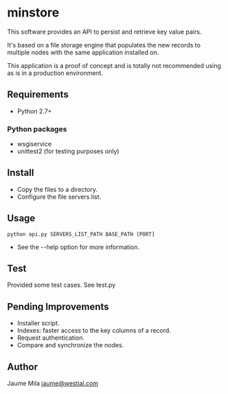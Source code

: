 minstore
========

This software provides an API to persist and retrieve key value pairs. 

It's based on a file storage engine that populates the new records to multiple nodes with the same application installed on.


This application is a proof of concept and is totally not recommended using as is in a production environment.

Requirements
------------

* Python 2.7+

### Python packages

* wsgiservice
* unittest2 (for testing purposes only)

Install
-------

* Copy the files to a directory.
* Configure the file servers.list.

Usage
-----

`python api.py SERVERS_LIST_PATH BASE_PATH [PORT]`

* See the --help option for more information.

Test
----

Provided some test cases. See test.py

Pending Improvements
--------------------

* Installer script.
* Indexes: faster access to the key columns of a record.
* Request authentication.
* Compare and synchronize the nodes.

Author
------

Jaume Mila <jaume@westial.com>